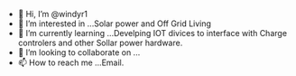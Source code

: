 - 👋 Hi, I’m @windyr1
- 👀 I’m interested in ...Solar power and Off Grid Living
- 🌱 I’m currently learning ...Develping IOT divices to interface with Charge controlers and other Sollar power hardware. 
- 💞️ I’m looking to collaborate on ...
- 📫 How to reach me ...Email. 

<!---
windyr1/windyr1 is a ✨ special ✨ repository because its `README.md` (this file) appears on your GitHub profile.
You can click the Preview link to take a look at your changes.
--->
